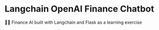 # Langchain OpenAI Finance Chatbot
💸🤖 Finance AI built with Langchain and Flask as a learning exercise
